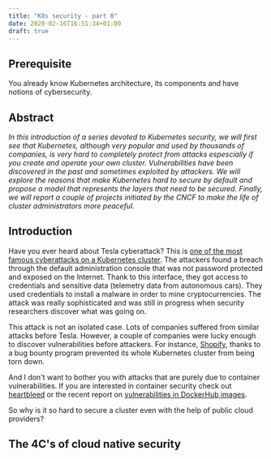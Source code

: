 ```yaml
---
title: "K8s security - part 0"
date: 2020-02-16T16:51:34+01:00
draft: true
---
```


## Prerequisite

You already know Kubernetes architecture, its components and have notions of cybersecurity.

## Abstract

*In this introduction of a series devoted to Kubernetes security, we will first see that Kubernetes, although very popular and used by thousands of companies, is very hard to completely protect from attacks espescially if you create and operate your own cluster. Vulnerabilities have been discovered in the past and sometimes exploited by attackers. We will explore the reasons that make Kubernetes hard to secure by default and propose a model that represents the layers that need to be secured. Finally, we will report a couple of projects initiated by the CNCF to make the life of cluster administrators more peaceful.*

## Introduction

Have you ever heard about Tesla cyberattack? This is [one of the most famous cyberattacks on a Kubernetes cluster](https://redlock.io/blog/cryptojacking-tesla). The attackers found a breach through the default administration console that was not password protected and exposed on the Internet. Thank to this interface, they got access to credentials and sensitive data (telemetry data from autonomous cars). They used credentials to install a malware in order to mine cryptocurrencies. The attack was really sophisticated and was still in progress when security researchers discover what was going on.

This attack is not an isolated case. Lots of companies suffered from similar attacks before Tesla. However, a couple of companies were lucky enough to discover vulnerabilities before attackers. For instance, [Shopify](https://www.youtube.com/watch?v=2XCm7vveU5A), thanks to a bug bounty program prevented its whole Kubernetes cluster from being torn down.

And I don't want to bother you with attacks that are purely due to container vulnerabilities. If you are interested in container security check out [heartbleed](https://heartbleed.com/) or the recent report on [vulnerabilities in DockerHub images](https://blog.banyansecurity.io/blog/over-30-of-official-images-in-docker-hub-contain-high-priority-security-vulnerabilities).

So why is it so hard to secure a cluster even with the help of public cloud providers?

## The 4C's of cloud native security

